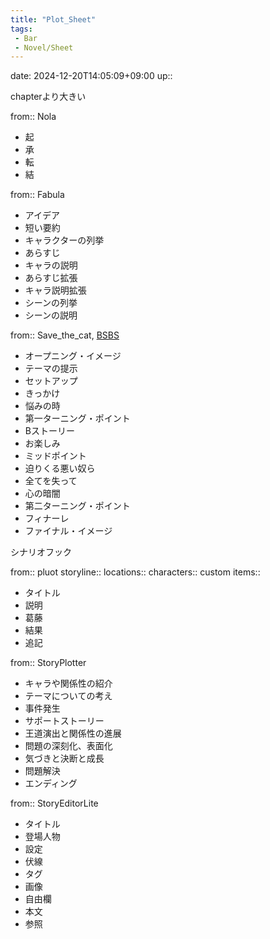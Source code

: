 ```yaml
---
title: "Plot_Sheet"
tags:
 - Bar
 - Novel/Sheet
---
```


date: 2024-12-20T14:05:09+09:00
up::

chapterより大きい

from:: Nola

- 起
- 承
- 転
- 結

from:: Fabula

- アイデア
- 短い要約
- キャラクターの列挙
- あらすじ
- キャラの説明
- あらすじ拡張
- キャラ説明拡張
- シーンの列挙
- シーンの説明

from:: Save_the_cat, [BSBS](BSBS.md)

- オープニング・イメージ
- テーマの提示
- セットアップ
- きっかけ
- 悩みの時
- 第一ターニング・ポイント
- Bストーリー
- お楽しみ
- ミッドポイント
- 迫りくる悪い奴ら
- 全てを失って
- 心の暗闇
- 第二ターニング・ポイント
- フィナーレ
- ファイナル・イメージ

シナリオフック

from:: pluot
storyline::
locations::
characters::
custom items::

- タイトル
- 説明
- 葛藤
- 結果
- 追記

from:: StoryPlotter

- キャラや関係性の紹介
- テーマについての考え
- 事件発生
- サポートストーリー
- 王道演出と関係性の進展
- 問題の深刻化、表面化
- 気づきと決断と成長
- 問題解決
- エンディング

from:: StoryEditorLite

- タイトル
- 登場人物
- 設定
- 伏線
- タグ
- 画像
- 自由欄
- 本文
- 参照


